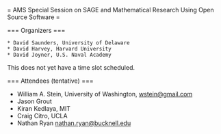 = AMS Special Session on SAGE and Mathematical Research Using Open Source Software =

=== Organizers ===

    * David Saunders, University of Delaware
    * David Harvey, Harvard University
    * David Joyner, U.S. Naval Academy 

This does not yet have a time slot scheduled.

=== Attendees (tentative) ===

 * William A. Stein, University of Washington, wstein@gmail.com
 * Jason Grout
 * Kiran Kedlaya, MIT
 * Craig Citro, UCLA
 * Nathan Ryan <nathan.ryan@bucknell.edu>
